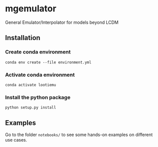# mgemulator
General Emulator/Interpolator for models beyond LCDM

## Installation

### Create conda environment

`conda env create --file environment.yml`

### Activate conda environment

`conda activate lootiemu`

### Install the python package

`python setup.py install`

## Examples

Go to the folder `notebooks/` to see some hands-on examples on different use cases.
